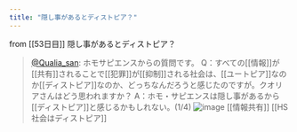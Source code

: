 ```yaml
---
title: "隠し事があるとディストピア？"
---
```


from [[53日目]]
隠し事があるとディストピア？
> [@Qualia_san](https://twitter.com/Qualia_san/status/1604483316970725377?s=20&t=AurMx9N3nqtGmczfiFCzTg): ホモサピエンスからの質問です。
> Q：すべての[[情報]]が[[共有]]されることで[[犯罪]]が[[抑制]]される社会は、[[ユートピア]]なのか[[ディストピア]]なのか、どっちなんだろうと感じたのですが。クオリアさんはどう思われますか？
> A：ホモ・サピエンスは隠し事があるから[[ディストピア]]と感じるかもしれない。(1/4)
> ![image](https://pbs.twimg.com/media/FkREulYUAAA4ZB7.png)
[[情報共有]]
[[HS社会はディストピア]]

